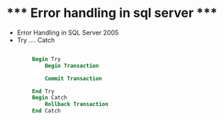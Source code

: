 
# *** Error handling in sql server ***

- Error Handling in SQL Server 2005
- Try .... Catch

```sql

        Begin Try
            Begin Transaction

            Commit Transaction

        End Try
        Begin Catch
            Rollback Transaction
        End Catch
```